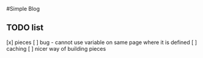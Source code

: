 #Simple Blog

## TODO list

[x] pieces
[ ] bug - cannot use variable on same page where it is defined
[ ] caching
[ ] nicer way of building pieces
